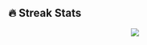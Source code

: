 ## 🔥 Streak Stats
<p align="center"><img src="https://github-readme-streak-stats.herokuapp.com/?user=rmoroz20&theme=algolia" /></p>

<!---
rmoroz20/rmoroz20 is a ✨ special ✨ repository because its `README.md` (this file) appears on your GitHub profile.
You can click the Preview link to take a look at your changes.
--->
